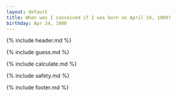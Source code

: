 ```yaml
---
layout: default
title: When was I conceived if I was born on April 24, 1900?
birthday: Apr 24, 1900
---
```


{% include header.md %}

{% include guess.md %}

{% include calculate.md %}

{% include safety.md %}

{% include footer.md %}



